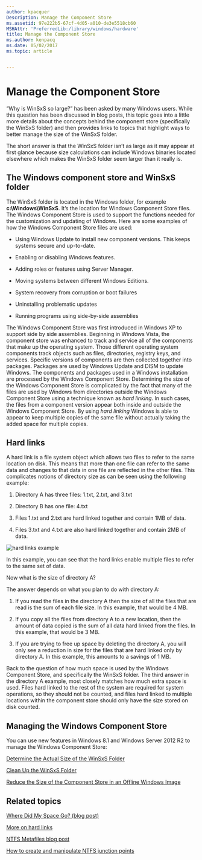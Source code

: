 ```yaml
---
author: kpacquer
Description: Manage the Component Store
ms.assetid: 97e222b5-67cf-4d05-a010-de3e5518cb60
MSHAttr: 'PreferredLib:/library/windows/hardware'
title: Manage the Component Store
ms.author: kenpacq
ms.date: 05/02/2017
ms.topic: article


---
```


# Manage the Component Store


“Why is WinSxS so large?” has been asked by many Windows users. While this question has been discussed in blog posts, this topic goes into a little more details about the concepts behind the component store (specifically the WinSxS folder) and then provides links to topics that highlight ways to better manage the size of the WinSxS folder.

The short answer is that the WinSxS folder isn’t as large as it may appear at first glance because size calculations can include Windows binaries located elsewhere which makes the WinSxS folder seem larger than it really is.

## <span id="The_Windows_component_store_and_WinSxS_folder"></span><span id="the_windows_component_store_and_winsxs_folder"></span><span id="THE_WINDOWS_COMPONENT_STORE_AND_WINSXS_FOLDER"></span>The Windows component store and WinSxS folder


The WinSxS folder is located in the Windows folder, for example **c:\\Windows\\WinSxS**. It’s the location for Windows Component Store files. The Windows Component Store is used to support the functions needed for the customization and updating of Windows. Here are some examples of how the Windows Component Store files are used:

-   Using Windows Update to install new component versions. This keeps systems secure and up-to-date.

-   Enabling or disabling Windows features.

-   Adding roles or features using Server Manager.

-   Moving systems between different Windows Editions.

-   System recovery from corruption or boot failures

-   Uninstalling problematic updates

-   Running programs using side-by-side assemblies

The Windows Component Store was first introduced in Windows XP to support side by side assemblies. Beginning in Windows Vista, the component store was enhanced to track and service all of the components that make up the operating system. Those different operating system components track objects such as files, directories, registry keys, and services. Specific versions of components are then collected together into packages. Packages are used by Windows Update and DISM to update Windows. The components and packages used in a Windows installation are processed by the Windows Component Store. Determining the size of the Windows Component Store is complicated by the fact that many of the files are used by Windows from directories outside the Windows Component Store using a technique known as *hard linking*. In such cases, the files from a component version appear both inside and outside the Windows Component Store. By using *hard linking* Windows is able to appear to keep multiple copies of the same file without actually taking the added space for multiple copies.

## <span id="Hard_links"></span><span id="hard_links"></span><span id="HARD_LINKS"></span>Hard links


A hard link is a file system object which allows two files to refer to the same location on disk. This means that more than one file can refer to the same data and changes to that data in one file are reflected in the other files. This complicates notions of directory size as can be seen using the following example:

1.  Directory A has three files: 1.txt, 2.txt, and 3.txt

2.  Directory B has one file: 4.txt

3.  Files 1.txt and 2.txt are hard linked together and contain 1MB of data.

4.  Files 3.txt and 4.txt are also hard linked together and contain 2MB of data.

![hard links example](images/dep-adk-winb-dism-winsxs-hardlinks.jpg)

In this example, you can see that the hard links enable multiple files to refer to the same set of data.

Now what is the size of directory A?

The answer depends on what you plan to do with directory A:

1.  If you read the files in the directory A then the size of all the files that are read is the sum of each file size. In this example, that would be 4 MB.

2.  If you copy all the files from directory A to a new location, then the amount of data copied is the sum of all data hard linked from the files. In this example, that would be 3 MB.

3.  If you are trying to free up space by deleting the directory A, you will only see a reduction in size for the files that are hard linked only by directory A. In this example, this amounts to a savings of 1 MB.

Back to the question of how much space is used by the Windows Component Store, and specifically the WinSxS folder. The third answer in the directory A example, most closely matches how much extra space is used. Files hard linked to the rest of the system are required for system operations, so they should not be counted, and files hard linked to multiple locations within the component store should only have the size stored on disk counted.

## <span id="Managing_the_Windows_Component_Store"></span><span id="managing_the_windows_component_store"></span><span id="MANAGING_THE_WINDOWS_COMPONENT_STORE"></span>Managing the Windows Component Store


You can use new features in Windows 8.1 and Windows Server 2012 R2 to manage the Windows Component Store:

[Determine the Actual Size of the WinSxS Folder](determine-the-actual-size-of-the-winsxs-folder.md)

[Clean Up the WinSxS Folder](clean-up-the-winsxs-folder.md)

[Reduce the Size of the Component Store in an Offline Windows Image](reduce-the-size-of-the-component-store-in-an-offline-windows-image.md)

## <span id="related_topics"></span>Related topics


[Where Did My Space Go? (blog post)](http://blogs.technet.com/b/askcore/archive/2013/03/01/where-did-my-space-go.aspx)

[More on hard links](http://blogs.technet.com/b/joscon/archive/2011/08/26/more-on-hard-links.aspx)

[NTFS Metafiles blog post](http://blogs.technet.com/b/askcore/archive/2009/12/30/ntfs-metafiles.aspx)

[How to create and manipulate NTFS junction points](http://support.microsoft.com/kb/205524)

 

 






